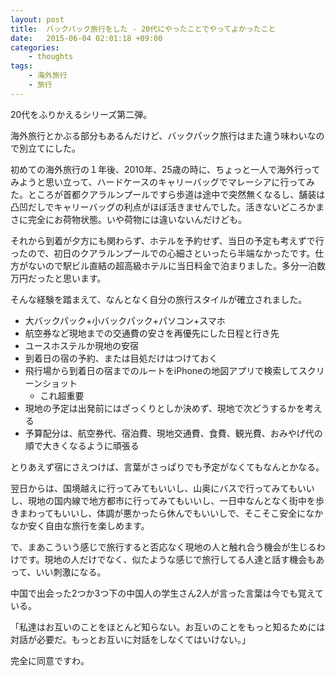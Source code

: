 ```yaml
---
layout: post
title:  バックパック旅行をした - 20代にやったことでやってよかったこと
date:   2015-06-04 02:01:18 +09:00
categories:
    - thoughts
tags:
    - 海外旅行
    - 旅行
---
```


20代をふりかえるシリーズ第二弾。

海外旅行とかぶる部分もあるんだけど、バックパック旅行はまた違う味わいなので別立てにした。

初めての海外旅行の１年後、2010年、25歳の時に、ちょっと一人で海外行ってみようと思い立って、ハードケースのキャリーバッグでマレーシアに行ってみた。ところが首都クアラルンプールですら歩道は途中で突然無くなるし、舗装は凸凹だしでキャリーバッグの利点がほぼ活きませんでした。活きないどころかまさに完全にお荷物状態。いや荷物には違いないんだけども。

それから到着が夕方にも関わらず、ホテルを予約せず、当日の予定も考えずで行ったので、初日のクアラルンプールでの心細さといったら半端なかったです。仕方がないので駅ビル直結の超高級ホテルに当日料金で泊まりました。多分一泊数万円だったと思います。

そんな経験を踏まえて、なんとなく自分の旅行スタイルが確立されました。

- 大バックパック+小バックパック+パソコン+スマホ
- 航空券など現地までの交通費の安さを再優先にした日程と行き先
- ユースホステルか現地の安宿
- 到着日の宿の予約、または目処だけはつけておく
- 飛行場から到着日の宿までのルートをiPhoneの地図アプリで検索してスクリーンショット
    - これ超重要
- 現地の予定は出発前にはざっくりとしか決めず、現地で次どうするかを考える
- 予算配分は、航空券代、宿泊費、現地交通費、食費、観光費、おみやげ代の順で大きくなるように頑張る

とりあえず宿にさえつけば、言葉がさっぱりでも予定がなくてもなんとかなる。

翌日からは、国境越えに行ってみてもいいし、山奥にバスで行ってみてもいいし、現地の国内線で地方都市に行ってみてもいいし、一日中なんとなく街中を歩きまわってもいいし、体調が悪かったら休んでもいいしで、そこそこ安全になかなか安く自由な旅行を楽しめます。

で、まあこういう感じで旅行すると否応なく現地の人と触れ合う機会が生じるわけです。現地の人だけでなく、似たような感じで旅行してる人達と話す機会もあって、いい刺激になる。

中国で出会った2つか3つ下の中国人の学生さん2人が言った言葉は今でも覚えている。

「私達はお互いのことをほとんど知らない。お互いのことをもっと知るためには対話が必要だ。もっとお互いに対話をしなくてはいけない。」

完全に同意ですわ。
